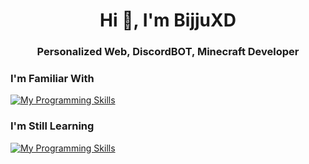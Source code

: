 <h1 align="center">Hi 👋, I'm BijjuXD</h1>
<h3 align="center">Personalized Web, DiscordBOT, Minecraft Developer</h3>

### I'm Familiar With
[![My Programming Skills](https://skillicons.dev/icons?i=java,html,css,js,github,php,maven,mysql,gradle&perline=6)](https://github.com/bijju089)

### I'm Still Learning
[![My Programming Skills](https://skillicons.dev/icons?i=redis,go,nest&perline=6)](https://github.com/bijju089)
